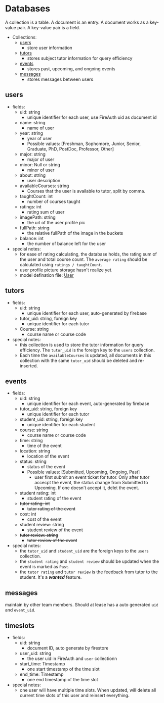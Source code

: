 # Databases

A collection is a table. A document is an entry. A document works as a key-value pair. A key-value pair is a field.

- Collections:
  - [users](#users)
    - store user information
  - [tutors](#tutors)
    - stores subject tutor information for query efficiency
  - [events](#events)
    - stores past, upcoming, and ongoing events
  - [messages](#messages)
    - stores messages between users

## users
- fields:
  - uid: string
    - unique identifier for each user, use FireAuth uid as document id
  - name: string
    - name of user
  - year: string
    - year of user
    - Possible values: [Freshman, Sophomore, Junior, Senior, Graduate, PhD, PostDoc, Professor, Other]
  - major: string
    - major of user
  - minor: Null or string
    - minor of user
  - about: string
    - user description
  - availableCourses: string
    - Courses that the user is available to tutor, split by comma.
  - taughtCount: int
    - number of courses taught
  - ratings: int
    - rating sum of user
  - imagePath: string
    - the url of the user profile pic
  - fullPath: string
    - the relative fullPath of the image in the buckets
  - balance: int
    - the number of balance left for the user
- special notes:
  - for ease of rating calculating, the database holds, the rating sum of the user and total course count. The `average rating` should be calculated using `ratings / taughtCount`.
  - user profile picture storage hasn't realize yet.
  - model defination file: [User](/lib/model/user.dart)

## tutors
- fields:
  - uid: string
    - unique identifier for each user, auto-generated by firebase
  - tutor_uid: string, foreign key
    - unique identifier for each tutor
  - Course: string
    - course name or course code
- special notes:
  - this collection is used to store the tutor information for query efficiency. The `tutor_uid` is the foreign key to the `users` collection.
  - Each time the `availableCourses` is updated, all documents in this collection with the same `tutor_uid` should be deleted and re-inserted.

## events
- fields:
  - uid: string
    - unique identifier for each event, auto-generated by firebase
  - tutor_uid: string, foreign key
    - unique identifier for each tutor
  - student_uid: string, foreign key
    - unique identifier for each student
  - course: string
    - course name or course code
  - time: string
    - time of the event
  - location: string
    - location of the event
  - status: string
    - status of the event
    - Possible values: [Submitted, Upcoming, Ongoing, Past]
      - user first submit an event ticket for tutor. Only after tutor accecpt the event, the status change from Submitted to Upcoming. If one doesn't accept it, delet the event.
  - student rating: int
    - student rating of the event
  - ~~tutor rating: int~~
    - ~~tutor rating of the event~~
  - cost: int
    - cost of the event
  - student review: string
    - student review of the event
  - ~~tutor review: string~~
    - ~~tutor review of the event~~
- special notes:
  - the `tutor_uid` and `student_uid` are the foreign keys to the `users` collection.
  - the `student rating` and `student review` should be updated when the event is marked as `Past`.
  - the `tutor rating` and `tutor review` is the feedback from tutor to the student. It's a *__wanted__* feature.

## messages
  maintain by other team members. Should at lease has a auto generated `uid` and `event_uid`.

## timeslots
  - fields:
    - uid: string
      - document ID, auto generate by firestore
    - user_uid: string
      - the user uid in FireAuth and `user` collectionn
    - start_time: Timestamp
      - one start timestamp of the time slot
    - end_time: Timestamp
      - one end timestamp of the time slot
  - special notes:
    - one user will have multiple time slots. When updated, will delete all current time slots of this user and reinsert everything.

